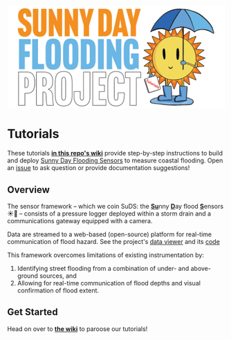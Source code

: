 ![Alt text](/images/sdfp-sun-logo-01.png)

# Tutorials

These tutorials [**in this repo's wiki**](https://github.com/sunny-day-flooding-project/tutorials/wiki) provide step-by-step instructions to build and deploy [Sunny Day Flooding Sensors](https://tarheels.live/sunnydayflood/) to measure coastal flooding. Open an [issue](https://github.com/SunnyD-Flood-Sensor-Network/tutorials/issues) to ask question or provide documentation suggestions!

## Overview
The sensor framework – which we coin SuDS: the <ins>**Su**</ins>nny <ins>**D**</ins>ay flood <ins>**S**</ins>ensors ☀️🌊 – consists of a pressure logger deployed within a storm drain and a communications gateway equipped with a camera. 

Data are streamed to a web-based (open-source) platform for real-time communication of flood hazard. See the project's [data viewer](https://sunnydayflood.apps.cloudapps.unc.edu) and its [code](https://github.com/SunnyD-Flood-Sensor-Network/SunnyD-Flooding)

This framework overcomes limitations of existing instrumentation by: 
1. Identifying street flooding from a combination of under- and above-ground sources, and
2. Allowing for real-time communication of flood depths and visual confirmation of flood extent.

## Get Started

Head on over to [**the wiki**](https://github.com/sunny-day-flooding-project/tutorials/wiki) to paroose our tutorials!
